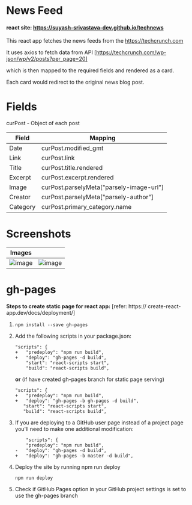 # News Feed

#### react site: https://suyash-srivastava-dev.github.io/technews 

This react app fetches the news feeds from the https://techcrunch.com

It uses axios to fetch data from API [https://techcrunch.com/wp-json/wp/v2/posts?per_page=20]

which is then mapped to the required fields and rendered as a card.

Each card would redirect to the original news blog post.

# Fields 

curPost - Object of each post

|Field|Mapping|
|-|-|
|Date|curPost.modified_gmt|
|Link|curPost.link|
|Title |curPost.title.rendered|
|Excerpt| curPost.excerpt.rendered|
|Image| curPost.parselyMeta["parsely-image-url"]|
|Creator | curPost.parselyMeta["parsely-author"]|
|Category| curPost.primary_category.name|

# Screenshots
|Images||
|-|-|
|![image](https://user-images.githubusercontent.com/68404906/224100320-60eefe37-69b7-4af6-b333-c988eb9d7c26.png) |![image](https://user-images.githubusercontent.com/68404906/224100604-8c22f518-ef53-44e6-8272-3473766bdadd.png)|


# gh-pages

**Steps to create static page for react app:** [refer: https://
create-react-app.dev/docs/deployment/]

1. `npm install --save gh-pages`
2. Add the following scripts in your package.json:
    ```  
    "scripts": {
    +   "predeploy": "npm run build",
    +   "deploy": "gh-pages -d build",
        "start": "react-scripts start",
        "build": "react-scripts build",
    ```
    **or** (if have created gh-pages branch for static page serving)

     ```  
    "scripts": {
    +   "predeploy": "npm run build",
    +   "deploy": "gh-pages -b gh-pages -d build",
        "start": "react-scripts start",
        "build": "react-scripts build",
    ```
3. If you are deploying to a GitHub user page instead of a project page you'll need to make one additional modification:

    ```
        "scripts": {
        "predeploy": "npm run build",
    -   "deploy": "gh-pages -d build",
    +   "deploy": "gh-pages -b master -d build",

    ```
4. Deploy the site by running npm run deploy

    ```
    npm run deploy
    ```
5.  Check if GitHub Pages option in your GitHub project settings is set to use the gh-pages branch

